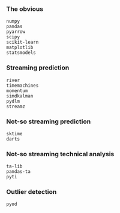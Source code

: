 
### The obvious

    numpy
    pandas 
    pyarrow
    scipy
    scikit-learn
    matplotlib
    statsmodels
  
### Streaming prediction

    river
    timemachines
    momentum
    simdkalman
    pydlm
    streamz

### Not-so streaming prediction

    sktime
    darts


### Not-so streaming technical analysis 

    ta-lib
    pandas-ta
    pyti
    

### Outlier detection

    pyod 
